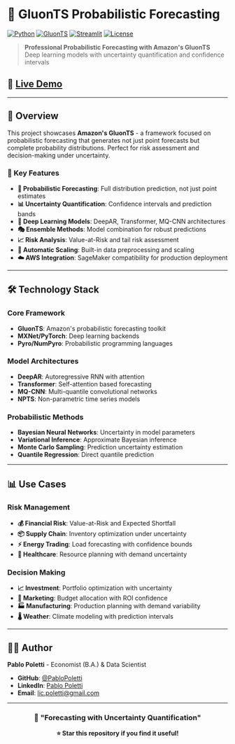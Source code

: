 # 🎲 GluonTS Probabilistic Forecasting

[![Python](https://img.shields.io/badge/Python-3.9+-blue.svg)](https://python.org)
[![GluonTS](https://img.shields.io/badge/GluonTS-0.14+-green.svg)](https://ts.gluon.ai/)
[![Streamlit](https://img.shields.io/badge/Streamlit-1.39+-red.svg)](https://streamlit.io)
[![License](https://img.shields.io/badge/License-MIT-yellow.svg)](LICENSE)

> **Professional Probabilistic Forecasting with Amazon's GluonTS**  
> Deep learning models with uncertainty quantification and confidence intervals

## 🚀 [Live Demo](https://gluonts-probabilistic-forecasting.streamlit.app/)

---

## 📖 Overview

This project showcases **Amazon's GluonTS** - a framework focused on probabilistic forecasting that generates not just point forecasts but complete probability distributions. Perfect for risk assessment and decision-making under uncertainty.

### 🎯 Key Features

- **🎲 Probabilistic Forecasting**: Full distribution prediction, not just point estimates
- **📊 Uncertainty Quantification**: Confidence intervals and prediction bands
- **🧠 Deep Learning Models**: DeepAR, Transformer, MQ-CNN architectures
- **🎭 Ensemble Methods**: Model combination for robust predictions
- **📈 Risk Analysis**: Value-at-Risk and tail risk assessment
- **🔧 Automatic Scaling**: Built-in data preprocessing and scaling
- **☁️ AWS Integration**: SageMaker compatibility for production deployment

---

## 🛠️ Technology Stack

### **Core Framework**
- **GluonTS**: Amazon's probabilistic forecasting toolkit
- **MXNet/PyTorch**: Deep learning backends
- **Pyro/NumPyro**: Probabilistic programming languages

### **Model Architectures**
- **DeepAR**: Autoregressive RNN with attention
- **Transformer**: Self-attention based forecasting
- **MQ-CNN**: Multi-quantile convolutional networks
- **NPTS**: Non-parametric time series models

### **Probabilistic Methods**
- **Bayesian Neural Networks**: Uncertainty in model parameters
- **Variational Inference**: Approximate Bayesian inference
- **Monte Carlo Sampling**: Prediction uncertainty estimation
- **Quantile Regression**: Direct quantile prediction

---

## 📊 Use Cases

### **Risk Management**
- **💰 Financial Risk**: Value-at-Risk and Expected Shortfall
- **📦 Supply Chain**: Inventory optimization under uncertainty
- **⚡ Energy Trading**: Load forecasting with confidence bounds
- **🏥 Healthcare**: Resource planning with demand uncertainty

### **Decision Making**
- **📈 Investment**: Portfolio optimization with uncertainty
- **🎯 Marketing**: Budget allocation with ROI confidence
- **🏭 Manufacturing**: Production planning with demand variability
- **🌡️ Weather**: Climate modeling with prediction intervals

---

## 👨‍💻 Author

**Pablo Poletti** - Economist (B.A.) & Data Scientist
- **GitHub**: [@PabloPoletti](https://github.com/PabloPoletti)
- **LinkedIn**: [Pablo Poletti](https://www.linkedin.com/in/pablom-poletti/)
- **Email**: [lic.poletti@gmail.com](mailto:lic.poletti@gmail.com)

---

<div align="center">

### 🎲 "Forecasting with Uncertainty Quantification"

**⭐ Star this repository if you find it useful!**

</div>
